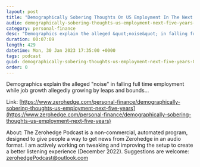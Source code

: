 ```yaml
---
layout: post
title: "Demographically Sobering Thoughts On US Employment In The Next Five Years"
audio: demographically-sobering-thoughts-us-employment-next-five-years-0
category: personal-finance
desc: "Demographics explain the alleged &quot;noise&quot; in falling full time employment while job growth allegedly growing by leaps and bounds..."
duration: 00:07:09
length: 429
datetime: Mon, 30 Jan 2023 17:35:00 +0000
tags: podcast
guid: demographically-sobering-thoughts-us-employment-next-five-years-0
order: 0
---
```

Demographics explain the alleged &quot;noise&quot; in falling full time employment while job growth allegedly growing by leaps and bounds...

Link: [https://www.zerohedge.com/personal-finance/demographically-sobering-thoughts-us-employment-next-five-years](https://www.zerohedge.com/personal-finance/demographically-sobering-thoughts-us-employment-next-five-years)

About: The Zerohedge Podcast is a non-commercial, automated program, designed to give people a way to get news from Zerohedge in an audio format.  I am actively working on tweaking and improving the setup to create a better listening experience (December 2022).  Suggestions are welcome: [zerohedgePodcast@outlook.com](mailto:zerohedgePodcast@outlook.com)